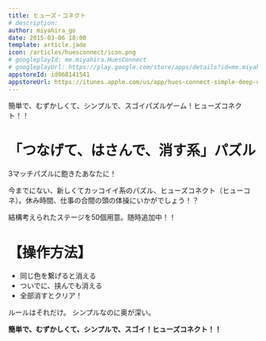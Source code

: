 ```yaml
---
title: ヒューズ・コネクト
# description: 
author: miyahira_go
date: 2015-03-06 18:00
template: article.jade
icon: /articles/huesconnect/icon.png
# googleplayId: me.miyahira.HuesConnect
# googleplayUrl: https://play.google.com/store/apps/details?id=me.miyahira.Keshigomu
appstoreId: id968141541
appstoreUrl: https://itunes.apple.com/us/app/hues-connect-simple-deep-unique/id968141541?l=ja&ls=1&mt=8
---
```

簡単で、むずかしくて、シンプルで、スゴイパズルゲーム！ヒューズコネクト！！

<span class="more"></span>

# 「つなげて、はさんで、消す系」パズル
3マッチパズルに飽きたあなたに！

今までにない、新しくてカッコイイ系のパズル、ヒューズコネクト（ヒューコネ）。休み時間、仕事の合間の頭の体操にいかがでしょう！？

結構考えられたステージを50個用意。随時追加中！！

# 【操作方法】
* 同じ色を繋げると消える
* ついでに、挟んでも消える
* 全部消すとクリア！

ルールはそれだけ。
シンプルなのに奥が深い。

**簡単で、むずかしくて、シンプルで、スゴイ！ヒューズコネクト！！**


